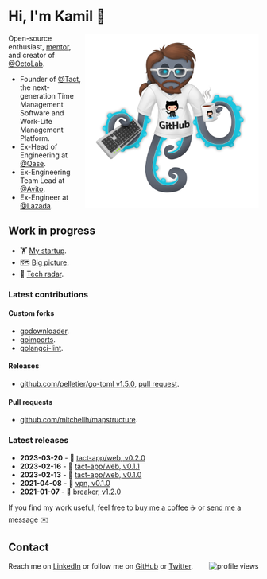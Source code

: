 # Hi, I'm Kamil 👋

<img align="right" width="350"
     src="https://raw.githubusercontent.com/kamilsk/.github/main/.static/octopus.png"/>

Open-source enthusiast, [mentor][GetMentor], and creator of [@OctoLab][].

- Founder of [@Tact][], the next-generation Time Management Software and Work-Life Management Platform.
- Ex-Head of Engineering at [@Qase][].
- Ex-Engineering Team Lead at [@Avito][].
- Ex-Engineer at [@Lazada][].

[@Avito]:      https://github.com/avito-tech
[@Lazada]:     https://github.com/lazada
[@OctoLab]:    https://github.com/octolab
[@Qase]:       https://github.com/qase-tms
[@Tact]:       https://github.com/tact-app
[GetMentor]:   https://getmentor.dev/mentor/kamil-samigullin-612

## Work in progress

- 🏋️ [My startup][].
- 🗺 [Big picture][].
- 📡 [Tech radar][].

[My startup]:   https://bit.ly/m/tact
[Big picture]:  https://miro.com/app/board/o9J_lVCU5K4=/?moveToWidget=3074457355397794508&cot=14
[Tech Radar]:   https://radar.thoughtworks.com/?sheetId=https%3A%2F%2Fraw.githubusercontent.com%2Fkamilsk%2Fkamilsk%2Fmain%2Fresume%2Ftechradar.csv

### Latest contributions

#### Custom forks

- [godownloader](https://github.com/kamilsk/godownloader/releases/tag/homebrew).
- [goimports](https://github.com/kamilsk/go-tools/releases/tag/goimports).
- [golangci-lint](https://github.com/kamilsk/golangci-lint/releases/tag/looppointer).

#### Releases

- [github.com/pelletier/go-toml v1.5.0][go-toml/v1.5.0], [pull request][go-toml/v1.5.0/pull-request].

[go-toml/v1.5.0]:                  https://github.com/pelletier/go-toml/releases/tag/v1.5.0
[go-toml/v1.5.0/pull-request]:     https://github.com/pelletier/go-toml/pull/281

#### Pull requests

- [github.com/mitchellh/mapstructure][mapstructure/x/pull-request].

[mapstructure/x/pull-request]: https://github.com/mitchellh/mapstructure/pull/291

### Latest releases

- **2023-03-20** - 🏃 [tact-app/web, v0.2.0][]
- **2023-02-16** - 🏃 [tact-app/web, v0.1.1][]
- **2023-02-13** - 🏃 [tact-app/web, v0.1.0][]
- **2021-04-08** - 🤫 [vpn, v0.1.0][]
- **2021-01-07** - 🚧 [breaker, v1.2.0][]

[breaker, v1.2.0]:              https://github.com/kamilsk/breaker/releases/tag/v1.2.0
[tact-app/web, v0.1.0]:         https://github.com/tact-app/web/releases/tag/v0.1.0
[tact-app/web, v0.1.1]:         https://github.com/tact-app/web/releases/tag/v0.1.1
[tact-app/web, v0.2.0]:         https://github.com/tact-app/web/releases/tag/v0.2.0
[vpn, v0.1.0]:                  https://github.com/octomation/vpn/releases/tag/v0.1.0

If you find my work useful, feel free to [buy me a coffee][BuyMeACoffee] ☕ or [send me a message][Telegram] ✉️

[BuyMeACoffee]:     https://www.buymeacoffee.com/kamilsk
[Telegram]:         https://t.me/kamilsk

## Contact

Reach me on [LinkedIn][] or follow me on [GitHub][] or [Twitter][].
<img align="right" alt="profile views"
     src="https://komarev.com/ghpvc/?username=kamilsk&label=views&color=grey"/>

[GitHub]:      https://github.com/kamilsk
[LinkedIn]:    https://www.linkedin.com/in/kamilsk
[Twitter]:     https://twitter.com/ikamilsk
